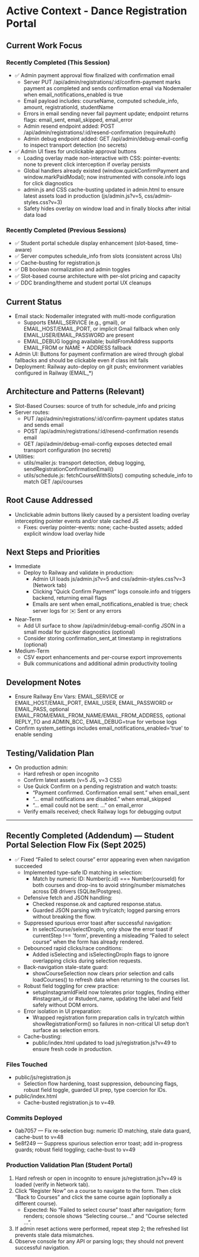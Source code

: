 # Active Context - Dance Registration Portal

## Current Work Focus

### Recently Completed (This Session)
- ✅ Admin payment approval flow finalized with confirmation email
  - Server PUT /api/admin/registrations/:id/confirm-payment marks payment as completed and sends confirmation email via Nodemailer when email_notifications_enabled is true
  - Email payload includes: courseName, computed schedule_info, amount, registrationId, studentName
  - Errors in email sending never fail payment update; endpoint returns flags: email_sent, email_skipped, email_error
  - Admin resend endpoint added: POST /api/admin/registrations/:id/resend-confirmation (requireAuth)
  - Admin debug endpoint added: GET /api/admin/debug-email-config to inspect transport detection (no secrets)
- ✅ Admin UI fixes for unclickable approval buttons
  - Loading overlay made non-interactive with CSS: pointer-events: none to prevent click interception if overlay persists
  - Global handlers already existed (window.quickConfirmPayment and window.markPaidModal); now instrumented with console.info logs for click diagnostics
  - admin.js and CSS cache-busting updated in admin.html to ensure latest assets load in production (js/admin.js?v=5, css/admin-styles.css?v=3)
  - Safety hides overlay on window load and in finally blocks after initial data load

### Recently Completed (Previous Sessions)
- ✅ Student portal schedule display enhancement (slot-based, time-aware)
- ✅ Server computes schedule_info from slots (consistent across UIs)
- ✅ Cache-busting for registration.js
- ✅ DB boolean normalization and admin toggles
- ✅ Slot-based course architecture with per-slot pricing and capacity
- ✅ DDC branding/theme and student portal UX cleanups

## Current Status
- Email stack: Nodemailer integrated with multi-mode configuration
  - Supports EMAIL_SERVICE (e.g., gmail), or EMAIL_HOST/EMAIL_PORT, or implicit Gmail fallback when only EMAIL_USER/EMAIL_PASSWORD are present
  - EMAIL_DEBUG logging available; buildFromAddress supports EMAIL_FROM or NAME + ADDRESS fallback
- Admin UI: Buttons for payment confirmation are wired through global fallbacks and should be clickable even if class init fails
- Deployment: Railway auto-deploy on git push; environment variables configured in Railway (EMAIL_*)

## Architecture and Patterns (Relevant)
- Slot-Based Courses: source of truth for schedule_info and pricing
- Server routes:
  - PUT /api/admin/registrations/:id/confirm-payment updates status and sends email
  - POST /api/admin/registrations/:id/resend-confirmation resends email
  - GET /api/admin/debug-email-config exposes detected email transport configuration (no secrets)
- Utilities:
  - utils/mailer.js: transport detection, debug logging, sendRegistrationConfirmationEmail()
  - utils/schedule.js: fetchCourseWithSlots() computing schedule_info to match GET /api/courses

## Root Cause Addressed
- Unclickable admin buttons likely caused by a persistent loading overlay intercepting pointer events and/or stale cached JS
  - Fixes: overlay pointer-events: none; cache-busted assets; added explicit window load overlay hide

## Next Steps and Priorities
- Immediate
  - Deploy to Railway and validate in production:
    - Admin UI loads js/admin.js?v=5 and css/admin-styles.css?v=3 (Network tab)
    - Clicking “Quick Confirm Payment” logs console.info and triggers backend, returning email flags
    - Emails are sent when email_notifications_enabled is true; check server logs for ✉️ Sent or any errors
- Near-Term
  - Add UI surface to show /api/admin/debug-email-config JSON in a small modal for quicker diagnostics (optional)
  - Consider storing confirmation_sent_at timestamp in registrations (optional)
- Medium-Term
  - CSV export enhancements and per-course export improvements
  - Bulk communications and additional admin productivity tooling

## Development Notes
- Ensure Railway Env Vars: EMAIL_SERVICE or EMAIL_HOST/EMAIL_PORT, EMAIL_USER, EMAIL_PASSWORD or EMAIL_PASS, optional EMAIL_FROM/EMAIL_FROM_NAME/EMAIL_FROM_ADDRESS, optional REPLY_TO and ADMIN_BCC, EMAIL_DEBUG=true for verbose logs
- Confirm system_settings includes email_notifications_enabled='true' to enable sending

## Testing/Validation Plan
- On production admin:
  - Hard refresh or open incognito
  - Confirm latest assets (v=5 JS, v=3 CSS)
  - Use Quick Confirm on a pending registration and watch toasts:
    - “Payment confirmed. Confirmation email sent.” when email_sent
    - “… email notifications are disabled.” when email_skipped
    - “… email could not be sent: …” on email_error
  - Verify emails received; check Railway logs for debugging output


---

## Recently Completed (Addendum) — Student Portal Selection Flow Fix (Sept 2025)
- ✅ Fixed “Failed to select course” error appearing even when navigation succeeded
  - Implemented type-safe ID matching in selection:
    - Match by numeric ID: Number(c.id) === Number(courseId) for both courses and drop-ins to avoid string/number mismatches across DB drivers (SQLite/Postgres).
  - Defensive fetch and JSON handling:
    - Checked response.ok and captured response.status.
    - Guarded JSON parsing with try/catch; logged parsing errors without breaking the flow.
  - Suppressed spurious error toast after successful navigation:
    - In selectCourse/selectDropIn, only show the error toast if currentStep !== 'form', preventing a misleading “Failed to select course” when the form has already rendered.
  - Debounced rapid clicks/race conditions:
    - Added isSelecting and isSelectingDropIn flags to ignore overlapping clicks during selection requests.
  - Back-navigation stale-state guard:
    - showCourseSelection now clears prior selection and calls loadCourses() to refresh data when returning to the courses list.
  - Robust field toggling for crew practice:
    - setupInstagramIdField now tolerates prior toggles, finding either #instagram_id or #student_name, updating the label and field safely without DOM errors.
  - Error isolation in UI preparation:
    - Wrapped registration form preparation calls in try/catch within showRegistrationForm() so failures in non-critical UI setup don’t surface as selection errors.
  - Cache-busting:
    - public/index.html updated to load js/registration.js?v=49 to ensure fresh code in production.

### Files Touched
- public/js/registration.js
  - Selection flow hardening, toast suppression, debouncing flags, robust field toggle, guarded UI prep, type coercion for IDs.
- public/index.html
  - Cache-busted registration.js to v=49.

### Commits Deployed
- 0ab7057 — Fix re-selection bug: numeric ID matching, stale data guard, cache-bust to v=48
- 5e8f249 — Suppress spurious selection error toast; add in-progress guards; robust field toggling; cache-bust to v=49

### Production Validation Plan (Student Portal)
1. Hard refresh or open in incognito to ensure js/registration.js?v=49 is loaded (verify in Network tab).
2. Click “Register Now” on a course to navigate to the form. Then click “Back to Courses” and click the same course again (optionally a different course).
   - Expected: No “Failed to select course” toast after navigation; form renders; console shows “Selecting course…” and “Course selected …”.
3. If admin reset actions were performed, repeat step 2; the refreshed list prevents stale data mismatches.
4. Observe console for any API or parsing logs; they should not prevent successful navigation.
